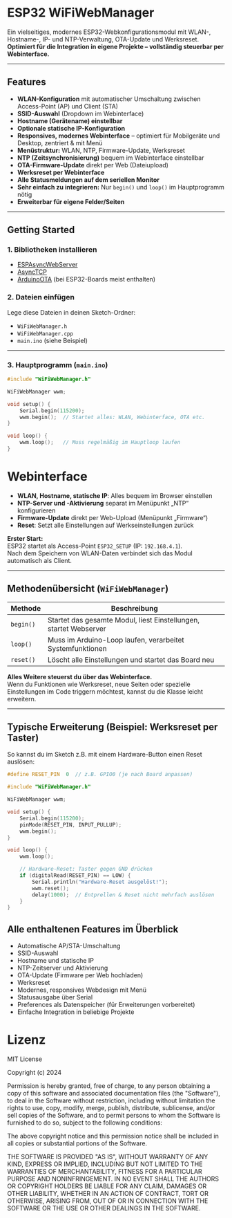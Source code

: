 # ESP32 WiFiWebManager

Ein vielseitiges, modernes ESP32-Webkonfigurationsmodul mit WLAN-, Hostname-, IP- und NTP-Verwaltung, OTA-Update und Werksreset.  
**Optimiert für die Integration in eigene Projekte – vollständig steuerbar per Webinterface.**

---

## Features

- **WLAN-Konfiguration** mit automatischer Umschaltung zwischen Access-Point (AP) und Client (STA)
- **SSID-Auswahl** (Dropdown im Webinterface)
- **Hostname (Gerätename) einstellbar**
- **Optionale statische IP-Konfiguration**
- **Responsives, modernes Webinterface** – optimiert für Mobilgeräte und Desktop, zentriert & mit Menü
- **Menüstruktur:** WLAN, NTP, Firmware-Update, Werksreset
- **NTP (Zeitsynchronisierung)** bequem im Webinterface einstellbar
- **OTA-Firmware-Update** direkt per Web (Dateiupload)
- **Werksreset per Webinterface**
- **Alle Statusmeldungen auf dem seriellen Monitor**
- **Sehr einfach zu integrieren:** Nur `begin()` und `loop()` im Hauptprogramm nötig
- **Erweiterbar für eigene Felder/Seiten**

---

## Getting Started

### 1. **Bibliotheken installieren**

- [ESPAsyncWebServer](https://github.com/me-no-dev/ESPAsyncWebServer)
- [AsyncTCP](https://github.com/me-no-dev/AsyncTCP)
- [ArduinoOTA](https://github.com/esp8266/Arduino/tree/master/libraries/ArduinoOTA) (bei ESP32-Boards meist enthalten)

### 2. **Dateien einfügen**

Lege diese Dateien in deinen Sketch-Ordner:

- `WiFiWebManager.h`
- `WiFiWebManager.cpp`
- `main.ino` (siehe Beispiel)

---

### 3. **Hauptprogramm (`main.ino`)**

```cpp
#include "WiFiWebManager.h"

WiFiWebManager wwm;

void setup() {
    Serial.begin(115200);
    wwm.begin();  // Startet alles: WLAN, Webinterface, OTA etc.
}

void loop() {
    wwm.loop();   // Muss regelmäßig im Hauptloop laufen
}
```

# Webinterface

- **WLAN, Hostname, statische IP**: Alles bequem im Browser einstellen  
- **NTP-Server und -Aktivierung** separat im Menüpunkt „NTP“ konfigurieren  
- **Firmware-Update** direkt per Web-Upload (Menüpunkt „Firmware“)  
- **Reset**: Setzt alle Einstellungen auf Werkseinstellungen zurück

**Erster Start:**  
ESP32 startet als Access-Point `ESP32_SETUP` (IP: `192.168.4.1`).  
Nach dem Speichern von WLAN-Daten verbindet sich das Modul automatisch als Client.

---

## Methodenübersicht (`WiFiWebManager`)

| Methode    | Beschreibung                                                |
|------------|-------------------------------------------------------------|
| `begin()`  | Startet das gesamte Modul, liest Einstellungen, startet Webserver  |
| `loop()`   | Muss im Arduino-Loop laufen, verarbeitet Systemfunktionen   |
| `reset()`   | Löscht alle Einstellungen und startet das Board neu   |


**Alles Weitere steuerst du über das Webinterface.**  
Wenn du Funktionen wie Werksreset, neue Seiten oder spezielle Einstellungen im Code triggern möchtest, kannst du die Klasse leicht erweitern.

---

## Typische Erweiterung (Beispiel: Werksreset per Taster)


So kannst du im Sketch z.B. mit einem Hardware-Button einen Reset auslösen:

```cpp
#define RESET_PIN  0  // z.B. GPIO0 (je nach Board anpassen)

#include "WiFiWebManager.h"

WiFiWebManager wwm;

void setup() {
    Serial.begin(115200);
    pinMode(RESET_PIN, INPUT_PULLUP);
    wwm.begin();
}

void loop() {
    wwm.loop();

    // Hardware-Reset: Taster gegen GND drücken
    if (digitalRead(RESET_PIN) == LOW) {
        Serial.println("Hardware-Reset ausgelöst!");
        wwm.reset();
        delay(1000);  // Entprellen & Reset nicht mehrfach auslösen
    }
}
```


## Alle enthaltenen Features im Überblick

- Automatische AP/STA-Umschaltung
- SSID-Auswahl
- Hostname und statische IP
- NTP-Zeitserver und Aktivierung
- OTA-Update (Firmware per Web hochladen)
- Werksreset
- Modernes, responsives Webdesign mit Menü
- Statusausgabe über Serial
- Preferences als Datenspeicher (für Erweiterungen vorbereitet)
- Einfache Integration in beliebige Projekte


# Lizenz

MIT License

Copyright (c) 2024

Permission is hereby granted, free of charge, to any person obtaining a copy
of this software and associated documentation files (the "Software"), to deal
in the Software without restriction, including without limitation the rights
to use, copy, modify, merge, publish, distribute, sublicense, and/or sell
copies of the Software, and to permit persons to whom the Software is
furnished to do so, subject to the following conditions:

The above copyright notice and this permission notice shall be included in all
copies or substantial portions of the Software.

THE SOFTWARE IS PROVIDED "AS IS", WITHOUT WARRANTY OF ANY KIND, EXPRESS OR
IMPLIED, INCLUDING BUT NOT LIMITED TO THE WARRANTIES OF MERCHANTABILITY,
FITNESS FOR A PARTICULAR PURPOSE AND NONINFRINGEMENT. IN NO EVENT SHALL THE
AUTHORS OR COPYRIGHT HOLDERS BE LIABLE FOR ANY CLAIM, DAMAGES OR OTHER
LIABILITY, WHETHER IN AN ACTION OF CONTRACT, TORT OR OTHERWISE, ARISING FROM,
OUT OF OR IN CONNECTION WITH THE SOFTWARE OR THE USE OR OTHER DEALINGS IN THE
SOFTWARE.
